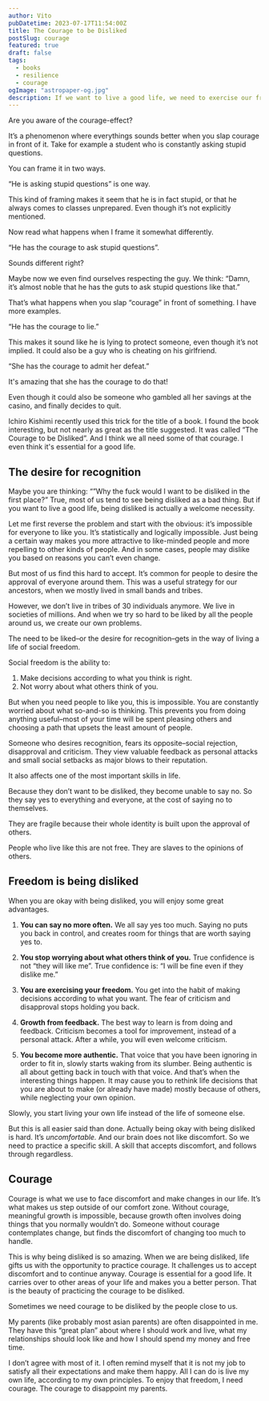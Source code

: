 ```yaml
---
author: Vito
pubDatetime: 2023-07-17T11:54:00Z
title: The Courage to be Disliked
postSlug: courage
featured: true
draft: false
tags:
  - books
  - resilience
  - courage
ogImage: "astropaper-og.jpg"
description: If we want to live a good life, we need to exercise our freedom. To do that, we need courage.
---
```


Are you aware of the courage-effect?

It’s a phenomenon where everythings sounds better when you slap courage in front of it.
Take for example a student who is constantly asking stupid questions.

You can frame it in two ways.

“He is asking stupid questions” is one way.

This kind of framing makes it seem that he is in fact stupid, or that he always comes to classes unprepared.
Even though it’s not explicitly mentioned.

Now read what happens when I frame it somewhat differently.

“He has the courage to ask stupid questions”.

Sounds different right?

Maybe now we even find ourselves respecting the guy.
We think: “Damn, it’s almost noble that he has the guts to ask stupid questions like that.”

That’s what happens when you slap “courage” in front of something.
I have more examples.

“He has the courage to lie.”

This makes it sound like he is lying to protect someone, even though it’s not implied. It could also be a guy who is cheating on his girlfriend.

“She has the courage to admit her defeat.”

It's amazing that she has the courage to do that!

Even though it could also be someone who gambled all her savings at the casino, and finally decides to quit.

Ichiro Kishimi recently used this trick for the title of a book.
I found the book interesting, but not nearly as great as the title suggested.
It was called “The Courage to be Disliked”.
And I think we all need some of that courage.
I even think it's essential for a good life.

## The desire for recognition

Maybe you are thinking: “”Why the fuck would I want to be disliked in the first place?”
True, most of us tend to see being disliked as a bad thing.
But if you want to live a good life, being disliked is actually a welcome necessity.

Let me first reverse the problem and start with the obvious: it’s impossible for everyone to like you.
It’s statistically and logically impossible.
Just being a certain way makes you more attractive to like-minded people and more repelling to other kinds of people.
And in some cases, people may dislike you based on reasons you can’t even change.

But most of us find this hard to accept.
It’s common for people to desire the approval of everyone around them.
This was a useful strategy for our ancestors, when we mostly lived in small bands and tribes.

However, we don’t live in tribes of 30 individuals anymore.
We live in societies of millions.
And when we try so hard to be liked by all the people around us, we create our own problems.

The need to be liked–or the desire for recognition–gets in the way of living a life of social freedom.

Social freedom is the ability to:

1. Make decisions according to what you think is right.
2. Not worry about what others think of you.

But when you need people to like you, this is impossible.
You are constantly worried about what so-and-so is thinking.
This prevents you from doing anything useful–most of your time will be spent pleasing others and choosing a path that upsets the least amount of people.

Someone who desires recognition, fears its opposite–social rejection, disapproval and criticism.
They view valuable feedback as personal attacks and small social setbacks as major blows to their reputation.

It also affects one of the most important skills in life.

Because they don’t want to be disliked, they become unable to say no.
So they say yes to everything and everyone, at the cost of saying no to themselves.

They are fragile because their whole identity is built upon the approval of others.

People who live like this are not free.
They are slaves to the opinions of others.

## Freedom is being disliked

When you are okay with being disliked, you will enjoy some great advantages.

1. **You can say no more often.** We all say yes too much. Saying no puts you back in control, and creates room for things that are worth saying yes to.

2. **You stop worrying about what others think of you.** True confidence is not “they will like me”. True confidence is: “I will be fine even if they dislike me.”

3. **You are exercising your freedom.** You get into the habit of making decisions according to what you want. The fear of criticism and disapproval stops holding you back.

4. **Growth from feedback.** The best way to learn is from doing and feedback. Criticism becomes a tool for improvement, instead of a personal attack. After a while, you will even welcome criticism.

5. **You become more authentic.** That voice that you have been ignoring in order to fit in, slowly starts waking from its slumber. Being authentic is all about getting back in touch with that voice. And that’s when the interesting things happen. It may cause you to rethink life decisions that you are about to make (or already have made) mostly because of others, while neglecting your own opinion.

Slowly, you start living your own life instead of the life of someone else.

But this is all easier said than done.
Actually being okay with being disliked is hard.
It’s _uncomfortable._
And our brain does not like discomfort.
So we need to practice a specific skill.
A skill that accepts discomfort, and follows through regardless.

## Courage

Courage is what we use to face discomfort and make changes in our life.
It’s what makes us step outside of our comfort zone.
Without courage, meaningful growth is impossible, because growth often involves doing things that you normally wouldn’t do.
Someone without courage contemplates change, but finds the discomfort of changing too much to handle.

This is why being disliked is so amazing.
When we are being disliked, life gifts us with the opportunity to practice courage.
It challenges us to accept discomfort and to continue anyway.
Courage is essential for a good life.
It carries over to other areas of your life and makes you a better person.
That is the beauty of practicing the courage to be disliked.

Sometimes we need courage to be disliked by the people close to us.

My parents (like probably most asian parents) are often disappointed in me.
They have this “great plan” about where I should work and live, what my relationships should look like and how I should spend my money and free time.

I don’t agree with most of it.
I often remind myself that it is not my job to satisfy all their expectations and make them happy.
All I can do is live my own life, according to my own principles.
To enjoy that freedom, I need courage.
The courage to disappoint my parents.
